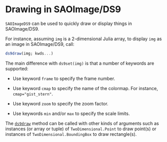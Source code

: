 # Drawing in SAOImage/DS9

`SAOImageDS9` can be used to quickly draw or display things in SAOImage/DS9.

For instance, assuming `img` is a 2-dimensional Julia array, to display `img` as an image
in SAOImage/DS9, call:

```julia
ds9draw(img; kwds...)
```

The main difference with `ds9set(img)` is that a number of keywords are supported:

- Use keyword `frame` to specify the frame number.

- Use keyword `cmap` to specify the name of the colormap.  For instance,
  `cmap="gist_stern"`.

- Use keyword `zoom` to specify the zoom factor.

- Use keywords `min` and/or `max` to specify the scale limits.

The [`ds9draw`](@ref) method can be called with other kinds of arguments such as instances
(or array or tuple) of `TwoDimensional.Point` to draw point(s) or instances of
`TwoDimensional.BoundingBox` to draw rectangle(s).
